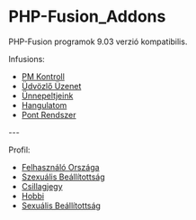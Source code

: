 # PHP-Fusion_Addons
<p>PHP-Fusion programok 9.03 verzió kompatibilis.</p>
<p>Infusions:</p>
<ul>
<li><a href="https://github.com/karrak1/fusion_addons/tree/Fusion-9.03/pm_control">PM Kontroll</a></li>
<li><a href="https://github.com/karrak1/fusion_addons/tree/Fusion-9.03/welcome_pm">Üdvözlő Üzenet</a></li>
<li><a href="https://github.com/karrak1/fusion_addons/tree/Fusion-9.03/birthday_panel">Ünnepeltjeink</a></li>
<li><a href="https://github.com/karrak1/fusion_addons/tree/Fusion-9.03/mood_panel">Hangulatom</a></li>
<li><a href="https://github.com/karrak1/fusion_addons/tree/Fusion-9.03/points_panel">Pont Rendszer</a></li>
</ul>
---
<p>Profil:</p>
<ul>
<li><a href="https://github.com/karrak1/fusion_addons/tree/Fusion-9.03/nations">Felhasználó Országa</a></li>
<li><a href="https://github.com/karrak1/fusion_addons/tree/Fusion-9.03/orientation">Szexuális Beállítottság</a></li>
<li><a href="https://github.com/karrak1/fusion_addons/tree/Fusion-9.03/zodiak">Csillagjegy</a></li>
<li><a href="https://github.com/karrak1/fusion_addons/tree/Fusion-9.03/hobby_profil">Hobbi</a></li>
<li><a href="https://github.com/karrak1/fusion_addons/tree/Fusion-9.03/sexorientation">Sexuális Beállítottság</a></li>
</ul>
